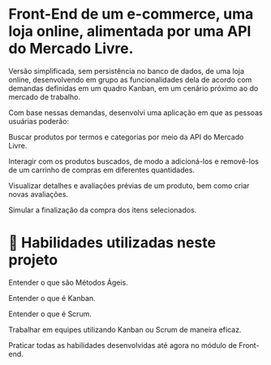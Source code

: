 # Front-End de um e-commerce, uma loja online, alimentada por uma API do Mercado Livre.

Versão simplificada, sem persistência no banco de dados, de uma loja online, desenvolvendo em grupo as funcionalidades dela de acordo com demandas definidas em um quadro Kanban, em um cenário próximo ao do mercado de trabalho.

Com base nessas demandas, desenvolvi uma aplicação em que as pessoas usuárias poderão:

Buscar produtos por termos e categorias por meio da API do Mercado Livre.

Interagir com os produtos buscados, de modo a adicioná-los e removê-los de um carrinho de compras em diferentes quantidades.

Visualizar detalhes e avaliações prévias de um produto, bem como criar novas avaliações.

Simular a finalização da compra dos itens selecionados.

# 📝 Habilidades utilizadas neste projeto

Entender o que são Métodos Ágeis.

Entender o que é Kanban.

Entender o que é Scrum.

Trabalhar em equipes utilizando Kanban ou Scrum de maneira eficaz.

Praticar todas as habilidades desenvolvidas até agora no módulo de Front-end.
<!-- Olá, Tryber!
Esse é apenas um arquivo inicial para o README do seu projeto.
É essencial que você preencha esse documento por conta própria, ok?
Não deixe de usar nossas dicas de escrita de README de projetos, e deixe sua criatividade brilhar!
:warning: IMPORTANTE: você precisa deixar nítido:
- quais arquivos/pastas foram desenvolvidos por você; 
- quais arquivos/pastas foram desenvolvidos por outra pessoa estudante;
- quais arquivos/pastas foram desenvolvidos pela Trybe.
-->

